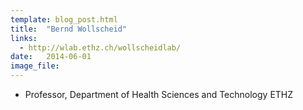 ```yaml
---
template: blog_post.html
title:  "Bernd Wollscheid"
links:
  - http://wlab.ethz.ch/wollscheidlab/
date:   2014-06-01
image_file:
---
```


- Professor, Department of Health Sciences and Technology ETHZ

<!--more-->

